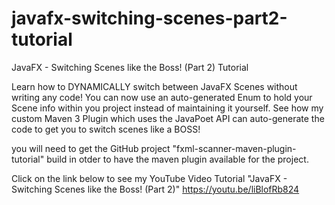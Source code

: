 # javafx-switching-scenes-part2-tutorial
JavaFX - Switching Scenes like the Boss! (Part 2) Tutorial

Learn how to DYNAMICALLY switch between JavaFX Scenes without writing any code! 
You can now use an auto-generated Enum to hold your Scene info within you project instead of
maintaining it yourself. See how my custom Maven 3 Plugin which uses the JavaPoet API
can auto-generate the code to get you to switch scenes like a BOSS!

you will need to get the GitHub project "fxml-scanner-maven-plugin-tutorial" build in otder to have the 
maven plugin available for the project.

Click on the link below to see my YouTube Video Tutorial "JavaFX - Switching Scenes like the Boss! (Part 2)"
https://youtu.be/liBlofRb824
